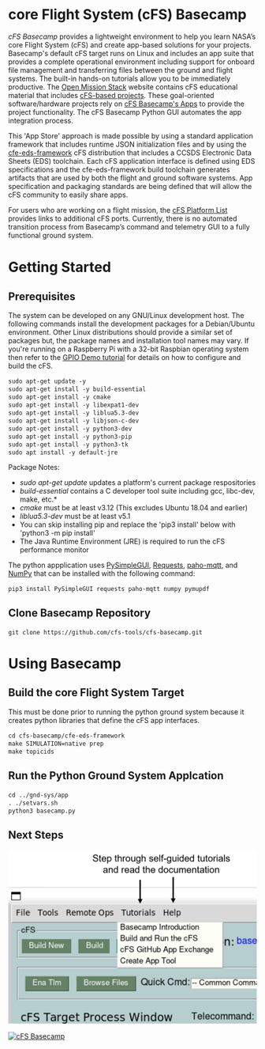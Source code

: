 # core Flight System (cFS) Basecamp
*cFS Basecamp* provides a lightweight environment to help you learn NASA’s core Flight System (cFS) and create app-based solutions for your projects. Basecamp's default cFS target runs on Linux and includes an app suite that provides a complete operational environment including support for onboard file management and transferring files between the ground and flight systems. The built-in hands-on tutorials allow you to be immediately productive. The [Open Mission Stack](https://openmissionstack.com/) website contains cFS educational material that includes [cFS-based projects](https://openmissionstack.com/projects). These goal-oriented software/hardware projects rely on [cFS Basecamp's Apps](https://github.com/orgs/cfs-apps/repositories) to provide the project functionality.  The cFS Basecamp Python GUI automates the app integration process.

This 'App Store' approach is made possible by using a standard application framework that includes runtime JSON initialization files and by using the [cfe-eds-framework](https://github.com/jphickey/cfe-eds-framework) cFS distribution that includes a CCSDS Electronic Data Sheets (EDS) toolchain. Each cFS application interface is defined using EDS specifications and the cfe-eds-framework build toolchain generates artifacts that are used by both the flight and ground software systems. App specification and packaging standards are being defined that will allow the cFS community to easily share apps. 

For users who are working on a flight mission, the [cFS Platform List](https://github.com/cfs-tools/cfs-platform-list) provides links to additional cFS ports. Currently, there is no automated transition process from Basecamp’s command and telemetry GUI to a fully functional ground system.

# Getting Started

## Prerequisites
The system can be developed on any GNU/Linux development host. The following commands install the development packages for
a Debian/Ubuntu environment. Other Linux distributions should provide a similar set of packages but, the package names and
installation tool names may vary. If you're running on a Raspberry Pi with a 32-bit Raspbian operating system then refer to
the [GPIO Demo tutorial](https://github.com/cfs-tools/cfs-basecamp/tree/main/gnd-sys/tutorials/6-pi-gpio-demo) for details on how to configure and build the cFS. 

    sudo apt-get update -y 
    sudo apt-get install -y build-essential
    sudo apt-get install -y cmake
    sudo apt-get install -y libexpat1-dev
    sudo apt-get install -y liblua5.3-dev
    sudo apt-get install -y libjson-c-dev
    sudo apt-get install -y python3-dev
    sudo apt-get install -y python3-pip
    sudo apt-get install -y python3-tk
    sudo apt install -y default-jre
   
Package Notes:
- *sudo apt-get update* updates a platform's current package respositories
- *build-essential* contains a C developer tool suite including gcc, libc-dev, make, etc.* 
- *cmake* must be at least v3.12 (This excludes Ubuntu 18.04 and earlier)
- *liblua5.3-dev* must be at least v5.1
- You can skip installing pip and replace the 'pip3 install' below with 'python3 -m pip install'
- The Java Runtime Environment (JRE) is required to run the cFS performance monitor

The python appplication uses [PySimpleGUI](https://pysimplegui.readthedocs.io/en/latest/), [Requests](https://docs.python-requests.org/en/latest/), [paho-mqtt](https://pypi.org/project/paho-mqtt/), and [NumPy](https://numpy.org/) that can be installed with the following command:

    pip3 install PySimpleGUI requests paho-mqtt numpy pymupdf

## Clone Basecamp Repository
    git clone https://github.com/cfs-tools/cfs-basecamp.git

# Using Basecamp

## Build the core Flight System Target
This must be done prior to running the python ground system because it creates python libraries that define the cFS app interfaces.

    cd cfs-basecamp/cfe-eds-framework
    make SIMULATION=native prep
    make topicids

## Run the Python Ground System Applcation 

    cd ../gnd-sys/app
    . ./setvars.sh
    python3 basecamp.py

## Next Steps

![](https://github.com/cfs-tools/cfs-basecamp/blob/main/docs/images/next-steps.png)

[![cFS Basecamp](https://i.ytimg.com/vi/jwV3_9W8dcY/maxresdefault.jpg)](https://youtu.be/jwV3_9W8dcY)
